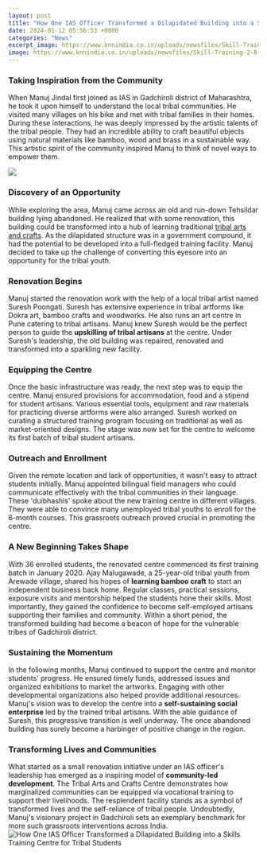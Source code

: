 ```yaml
---
layout: post
title: "How One IAS Officer Transformed a Dilapidated Building into a Skills Training Centre for Tribal Students"
date: 2024-01-12 05:56:53 +0000
categories: "News"
excerpt_image: https://www.knnindia.co.in/uploads/newsfiles/Skill-Training-2-8-2022.jpg
image: https://www.knnindia.co.in/uploads/newsfiles/Skill-Training-2-8-2022.jpg
---
```


### Taking Inspiration from the Community
When Manuj Jindal first joined as IAS in Gadchiroli district of Maharashtra, he took it upon himself to understand the local tribal communities. He visited many villages on his bike and met with tribal families in their homes. During these interactions, he was deeply impressed by the artistic talents of the tribal people. They had an incredible ability to craft beautiful objects using natural materials like bamboo, wood and brass in a sustainable way. This artistic spirit of the community inspired Manuj to think of novel ways to empower them.

![](https://files.globalgiving.org/pfil/33692/ph_33692_122544.jpg?m=1527846408000)
### Discovery of an Opportunity  
While exploring the area, Manuj came across an old and run-down Tehsildar building lying abandoned. He realized that with some renovation, this building could be transformed into a hub of learning traditional [tribal arts and crafts](https://yt.io.vn/collection/agostino). As the dilapidated structure was in a government compound, it had the potential to be developed into a full-fledged training facility. Manuj decided to take up the challenge of converting this eyesore into an opportunity for the tribal youth.
### Renovation Begins
Manuj started the renovation work with the help of a local tribal artist named Suresh Poongati. Suresh has extensive experience in tribal artforms like Dokra art, bamboo crafts and woodworks. He also runs an art centre in Pune catering to tribal artisans. Manuj knew Suresh would be the perfect person to guide the **upskilling of tribal artisans** at the centre. Under Suresh's leadership, the old building was repaired, renovated and transformed into a sparkling new facility. 
### Equipping the Centre
Once the basic infrastructure was ready, the next step was to equip the centre. Manuj ensured provisions for accommodation, food and a stipend for student artisans. Various essential tools, equipment and raw materials for practicing diverse artforms were also arranged. Suresh worked on curating a structured training program focusing on traditional as well as market-oriented designs. The stage was now set for the centre to welcome its first batch of tribal student artisans.
### Outreach and Enrollment  
Given the remote location and lack of opportunities, it wasn't easy to attract students initially. Manuj appointed bilingual field managers who could communicate effectively with the tribal communities in their language. These 'duibhashis' spoke about the new training centre in different villages. They were able to convince many unemployed tribal youths to enroll for the 6-month courses. This grassroots outreach proved crucial in promoting the centre. 
### A New Beginning Takes Shape
With 36 enrolled students, the renovated centre commenced its first training batch in January 2020. Ajay Malugawade, a 25-year-old tribal youth from Arewade village, shared his hopes of **learning bamboo craft** to start an independent business back home. Regular classes, practical sessions, exposure visits and mentorship helped the students hone their skills. Most importantly, they gained the confidence to become self-employed artisans supporting their families and community. Within a short period, the transformed building had become a beacon of hope for the vulnerable tribes of Gadchiroli district.
### Sustaining the Momentum  
In the following months, Manuj continued to support the centre and monitor students' progress. He ensured timely funds, addressed issues and organized exhibitions to market the artworks. Engaging with other developmental organizations also helped provide additional resources. Manuj's vision was to develop the centre into a **self-sustaining social enterprise** led by the trained tribal artisans. With the able guidance of Suresh, this progressive transition is well underway. The once abandoned building has surely become a harbinger of positive change in the region.
### Transforming Lives and Communities    
What started as a small renovation initiative under an IAS officer's leadership has emerged as a inspiring model of **community-led development**. The Tribal Arts and Crafts Centre demonstrates how marginalized communities can be equipped via vocational training to support their livelihoods. The resplendent facility stands as a symbol of transformed lives and the self-reliance of tribal people. Undoubtedly, Manuj's visionary project in Gadchiroli sets an exemplary benchmark for more such grassroots interventions across India.
![How One IAS Officer Transformed a Dilapidated Building into a Skills Training Centre for Tribal Students](https://www.knnindia.co.in/uploads/newsfiles/Skill-Training-2-8-2022.jpg)